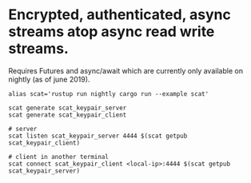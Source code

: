 # Encrypted, authenticated, async streams atop async read write streams.

Requires Futures and async/await which are currently only available on nightly
(as of june 2019).

```
alias scat='rustup run nightly cargo run --example scat'

scat generate scat_keypair_server
scat generate scat_keypair_client

# server
scat listen scat_keypair_server 4444 $(scat getpub scat_keypair_client)

# client in another terminal
scat connect scat_keypair_client <local-ip>:4444 $(scat getpub scat_keypair_server)
```
